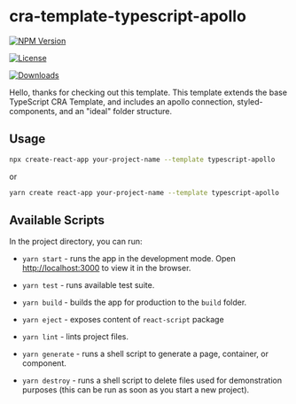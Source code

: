 # cra-template-typescript-apollo

[![NPM Version](https://img.shields.io/npm/v/cra-template-typescript-apollo?color=red&style=flat-square)](https://img.shields.io/npm/v/cra-template-typescript-apollo?color=red&style=flat-square)

[![License](https://img.shields.io/github/license/taylorosbourne/cra-template-typescript-apollo?color=blue&style=flat-square)](https://img.shields.io/github/license/taylorosbourne/cra-template-typescript-apollo?color=blue&style=flat-square)

[![Downloads](https://img.shields.io/npm/dt/cra-template-typescript-apollo?color=green&style=flat-square)](https://img.shields.io/npm/dt/cra-template-typescript-apollo?color=green&style=flat-square)

Hello, thanks for checking out this template. This template extends the base TypeScript CRA Template, and includes an apollo connection, styled-components, and an "ideal" folder structure.

## Usage

```bash
npx create-react-app your-project-name --template typescript-apollo
```

or

```bash
yarn create react-app your-project-name --template typescript-apollo
```

## Available Scripts

In the project directory, you can run:

- `yarn start` - runs the app in the development mode. Open [http://localhost:3000](http://localhost:3000) to view it in the browser.

- `yarn test` - runs available test suite.

- `yarn build` - builds the app for production to the `build` folder.

- `yarn eject` - exposes content of `react-script` package

- `yarn lint` - lints project files.

- `yarn generate` - runs a shell script to generate a page, container, or component.
- `yarn destroy` - runs a shell script to delete files used for demonstration purposes (this can be run as soon as you start a new project). 
